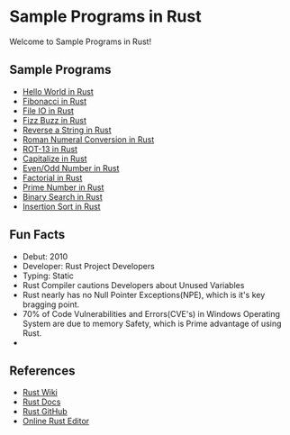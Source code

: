 # Sample Programs in Rust

Welcome to Sample Programs in Rust!

## Sample Programs

- [Hello World in Rust](https://therenegadecoder.com/code/hello-world-in-rust/)
- [Fibonacci in Rust](https://github.com/TheRenegadeCoder/sample-programs/issues/490)
- [File IO in Rust](https://github.com/TheRenegadeCoder/sample-programs/issues/413)
- [Fizz Buzz in Rust](https://github.com/TheRenegadeCoder/sample-programs/issues/453)
- [Reverse a String in Rust](https://github.com/jrg94/sample-programs/issues/261)
- [Roman Numeral Conversion in Rust](https://github.com/TheRenegadeCoder/sample-programs/issues/536)
- [ROT-13 in Rust](https://github.com/TheRenegadeCoder/sample-programs/issues/1118)
- [Capitalize in Rust](https://github.com/TheRenegadeCoder/sample-programs/pull/1802)
- [Even/Odd Number in Rust](https://github.com/TheRenegadeCoder/sample-programs/pull/1829)
- [Factorial in Rust](https://github.com/TheRenegadeCoder/sample-programs/pull/1831)
- [Prime Number in Rust](https://github.com/TheRenegadeCoder/sample-programs/pull/1832)
- [Binary Search in Rust](https://github.com/TheRenegadeCoder/sample-programs/pull/2085)
- [Insertion Sort in Rust](https://github.com/TheRenegadeCoder/sample-programs/pull/2103)

## Fun Facts

- Debut: 2010
- Developer: Rust Project Developers
- Typing: Static
- Rust Compiler cautions Developers about Unused Variables
- Rust nearly has no Null Pointer Exceptions(NPE), which is it's key bragging point.
- 70% of Code Vulnerabilities and Errors(CVE's) in Windows Operating System are due to memory Safety, which is Prime advantage of using Rust.
- 

## References

- [Rust Wiki](https://en.wikipedia.org/wiki/Rust_(programming_language))
- [Rust Docs](https://www.rust-lang.org/en-US/)
- [Rust GitHub](https://github.com/rust-lang/rust)
- [Online Rust Editor](https://play.rust-lang.org/)
